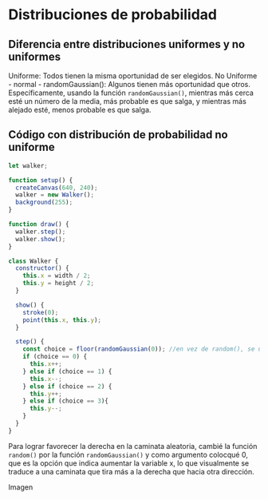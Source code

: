 # Distribuciones de probabilidad
## Diferencia entre distribuciones uniformes y no uniformes
Uniforme: Todos tienen la misma oportunidad de ser elegidos.
No Uniforme - normal - randomGaussian(): Algunos tienen más oportunidad que otros. Específicamente, usando la función  `randomGaussian()`, mientras más cerca esté un número de la media, más probable es que salga, y mientras más alejado esté, menos probable es que salga.
## Código con distribución de probabilidad no uniforme
``` js
let walker;

function setup() {
  createCanvas(640, 240);
  walker = new Walker();
  background(255);
}

function draw() {
  walker.step();
  walker.show();
}

class Walker {
  constructor() {
    this.x = width / 2;
    this.y = height / 2;
  }

  show() {
    stroke(0);
    point(this.x, this.y);
  }

  step() {
    const choice = floor(randomGaussian(0)); //en vez de random(), se usa la función randomGaussian()
    if (choice == 0) {
      this.x++;
    } else if (choice == 1) {
      this.x--;
    } else if (choice == 2) {
      this.y++;
    } else if (choice == 3){
      this.y--;
    }
  }
}
```

Para lograr favorecer la derecha en la caminata aleatoria, cambié la función `random()` por la función `randomGaussian()` y como argumento colocqué 0, que es la opción que indica aumentar la variable x, lo que visualmente se traduce a una caminata que tira más a la derecha que hacia otra dirección.

Imagen
